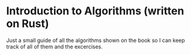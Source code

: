 # Introduction to Algorithms (written on Rust)

Just a small guide of all the algorithms shown on the book so I can keep track of all of them and the excercises.